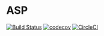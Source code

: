 # ASP

[![Build Status](https://travis-ci.com/iam-feysal/asp.svg?token=wXVyshzEp9HeDMY8Hr9J&branch=master)](https://travis-ci.com/iam-feysal/asp)
[![codecov](https://codecov.io/gh/iam-feysal/asp/branch/master/graph/badge.svg?token=tAgyz9sjc5)](https://codecov.io/gh/iam-feysal/asp)
[![CircleCI](https://circleci.com/gh/iam-feysal/asp/tree/master.svg?style=svg)](https://circleci.com/gh/iam-feysal/asp/tree/master)
